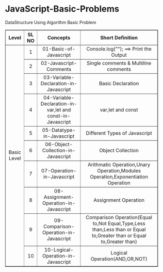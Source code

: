 # JavaScript-Basic-Problems
DataStructure Using Algorithm Basic Problem


<table border="1" style="text-align: center;">
        <tr>
            <th>Level</th>
            <th>SL NO</th>
            <th>Concepts</th>
            <th>Short Definition</th>
        </tr>
        <tr>
            <td rowspan="30">
                Basic Level
            </td>
            <td>
                1
            </td>
            <td>
                01-Basic-of-Javascript
            </td>
            <td>
                Console.log(""); ==> Print the Output
            </td>
        </tr>
        <tr>
            <td>
                2
            </td>
            <td>
                02-Javascript-Comments
            </td>
            <td>
                Single comments & Multiline comments
            </td>
        </tr>
        <tr>
            <td>
                3
            </td>
            <td>
                03-Variable-Declaration-in-Javascript
            </td>
            <td>
                Basic Declaration
            </td>
        </tr>
        <tr>
            <td>
                4
            </td>
            <td>
                04-Variable-Declaration-in-var,let and const-in-Javascript
            </td>
            <td>
                var,let and const
            </td>
        </tr>
        <tr>
            <td>
                5
            </td>
            <td>
                05-Datatype-in-Javascript
            </td>
            <td>
                Different Types of Javascript
            </td>
        </tr>
        <tr>
            <td>
                6
            </td>
            <td>
                06-Object-Collection-in-Javascript
            </td>
            <td>
                Object Collection
            </td>
        </tr>
        <tr>
            <td>
                7
            </td>
            <td>
                07-Operation-in-Javascript
            </td>
            <td>
                Arithmatic Operation,Unary Operation,Modules Operation,Exponentiation Operation
            </td>
        </tr>
        <tr>
            <td>
                8
            </td>
            <td>
                08-Assignment-Operation-in-Javascript
            </td>
            <td>
                Assignment Operation
            </td>
        </tr>
        <tr>
            <td>
                9
            </td>
            <td>
                09-Comparison-Operation-in-Javascript
            </td>
            <td>
                Comparison Operation(Equal to,Not Equal,Type,Less than,Less than or Equal to,Greater than or Equal to,Greater than)
            </td>
        </tr>
        <tr>
            <td>
                10
            </td>
            <td>
                10-Logical-Operation-in-Javascript
            </td>
            <td>
                Logical Operation(AND,OR,NOT)
            </td>
        </tr>
</table>